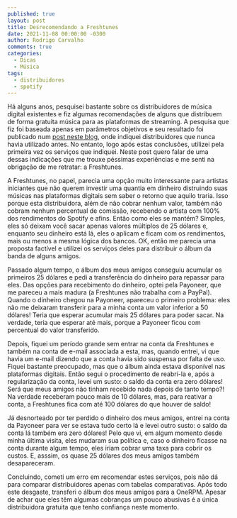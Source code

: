 ```yaml
---
published: true
layout: post
title: Desrecomendando a Freshtunes
date: 2021-11-08 00:00:00 -0300
author: Rodrigo Carvalho
comments: true
categories: 
  - Dicas
  - Música
tags: 
  - distribuidores
  - spotify
---
```


Há alguns anos, pesquisei bastante sobre os distribuidores de música digital existentes e fiz algumas recomendações de alguns que distribuem de forma gratuita música para as plataformas de streaming. A pesquisa que fiz foi baseada apenas em parâmetros objetivos e seu resultado foi publicado num [post neste blog](distribuindo-gratuitamente-sua-musica-para-o-spotify), onde indiquei distribuidores que nunca havia utilizado antes. No entanto, logo após estas conclusões, utilizei pela primeira vez os serviços que indiquei. Neste post quero falar de uma dessas indicações que me trouxe péssimas experiências e me senti na obrigação de me retratar: a Freshtunes.

<!-- more -->

A Freshtunes, no papel, parecia uma opção muito interessante para artistas iniciantes que não querem investir uma quantia em dinheiro distruindo suas músicas nas plataformas digitais sem saber o retorno que aquilo traria. Isso porque esta distribuidora, além de não cobrar nenhum valor, também não cobram nenhum percentual de comissão, recebendo o artista com 100% dos rendimentos do Spotify e afins. Então como eles se mantém? Simples, eles só deixam você sacar apenas valores múltiplos de 25 dólares e, enquanto seu dinheiro está lá, eles o aplicam e ficam com os rendimentos, mais ou menos a mesma lógica dos bancos. OK, então me parecia uma proposta factível e utilizei os serviços deles para distribuir o álbum da banda de alguns amigos.

Passado algum tempo, o álbum dos meus amigos conseguiu acumular os primeiros 25 dólares e pedi a transferência do dinheiro para repassar para eles. Das opções para recebimento do dinheiro, optei pela Payoneer, que me pareceu a mais madura (a Freshtunes não trabalha com a PayPal). Quando o dinheiro chegou na Payoneer, apareceu o primeiro problema: eles não me deixaram transferir para a minha conta um valor inferior a 50 dólares! Teria que esperar acumular mais 25 dólares para poder sacar. Na verdade, teria que esperar até mais, porque a Payoneer ficou com percentual do valor transferido.

Depois, fiquei um período grande sem entrar na conta da Freshtunes e também na conta de e-mail associada a esta, mas, quando entrei, vi que havia um e-mail dizendo que a conta havia sido suspensa por falta de uso. Fiquei bastante preocupado, mas que o álbum ainda estava disponível nas plataformas digitais. Então segui o procedimento de reabrí-la e, após a regularização da conta, levei um susto: o saldo da conta era zero dólares! Será que meus amigos não tinham recebido nada depois de tanto tempo?! Na verdade receberam pouco mais de 10 dólares, mas, para reativar a conta, a Freshtunes fica com até 100 dólares do que houver de saldo!

Já desnorteado por ter perdido o dinheiro dos meus amigos, entrei na conta da Payoneer para ver se estava tudo certo lá e levei outro susto: o saldo da conta lá também era zero dólares! Pelo que vi, em algum momento desde minha última visita, eles mudaram sua política e, caso o dinheiro ficasse na conta durante algum tempo, eles iriam cobrar uma taxa para cobrir os custos. E, asssim, os quase 25 dólares dos meus amigos também desapareceram.

Concluindo, cometi um erro em recomendar estes serviços, pois não dá para comparar distribuidores apenas com tabelas comparativas. Após todo este desgaste, transferi o álbum dos meus amigos para a OneRPM. Apesar de achar que eles têm algumas cobranças um pouco abusivas é a única distribuidora gratuita que tenho confiança neste momento.
